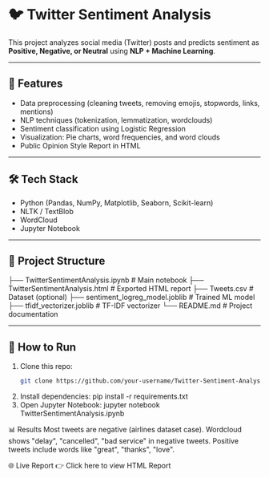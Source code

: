 # 🐦 Twitter Sentiment Analysis

This project analyzes social media (Twitter) posts and predicts sentiment as **Positive, Negative, or Neutral** using **NLP + Machine Learning**.

---

## 📌 Features
- Data preprocessing (cleaning tweets, removing emojis, stopwords, links, mentions)
- NLP techniques (tokenization, lemmatization, wordclouds)
- Sentiment classification using Logistic Regression
- Visualization: Pie charts, word frequencies, and word clouds
- Public Opinion Style Report in HTML

---

## 🛠️ Tech Stack
- Python (Pandas, NumPy, Matplotlib, Seaborn, Scikit-learn)
- NLTK / TextBlob
- WordCloud
- Jupyter Notebook

---

## 📂 Project Structure
├── TwitterSentimentAnalysis.ipynb # Main notebook
├── TwitterSentimentAnalysis.html # Exported HTML report
├── Tweets.csv # Dataset (optional)
├── sentiment_logreg_model.joblib # Trained ML model
├── tfidf_vectorizer.joblib # TF-IDF vectorizer
└── README.md # Project documentation

---

## 🚀 How to Run
1. Clone this repo:
   ```bash
   git clone https://github.com/your-username/Twitter-Sentiment-Analysis.git
2. Install dependencies:
pip install -r requirements.txt
3. Open Jupyter Notebook:
jupyter notebook TwitterSentimentAnalysis.ipynb


📊 Results
Most tweets are negative (airlines dataset case).
Wordcloud shows "delay", "cancelled", "bad service" in negative tweets.
Positive tweets include words like "great", "thanks", "love".



🌐 Live Report
👉 Click here to view HTML Report
